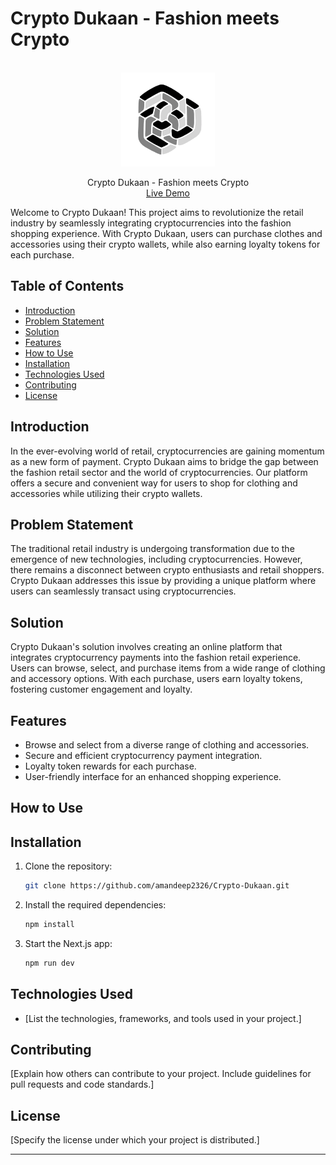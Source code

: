 # Crypto Dukaan - Fashion meets Crypto

<br />
<div align="center">
  <a href="https://github.com/hrsh22//NiftyPerks">
  </a>

  <img width="150px" src="https://github.com/amandeep2326/Crypto-Dukaan/blob/master/src/assets/logo.png"/>

  <p align="center">
    Crypto Dukaan - Fashion meets Crypto
    <br />
    <a href="https://niftyperks.vercel.app/">Live Demo</a>
  </p>
</div>


Welcome to Crypto Dukaan! This project aims to revolutionize the retail industry by seamlessly integrating cryptocurrencies into the fashion shopping experience. With Crypto Dukaan, users can purchase clothes and accessories using their crypto wallets, while also earning loyalty tokens for each purchase.

## Table of Contents

- [Introduction](#introduction)
- [Problem Statement](#problem-statement)
- [Solution](#solution)
- [Features](#features)
- [How to Use](#how-to-use)
- [Installation](#installation)
- [Technologies Used](#technologies-used)
- [Contributing](#contributing)
- [License](#license)

## Introduction

In the ever-evolving world of retail, cryptocurrencies are gaining momentum as a new form of payment. Crypto Dukaan aims to bridge the gap between the fashion retail sector and the world of cryptocurrencies. Our platform offers a secure and convenient way for users to shop for clothing and accessories while utilizing their crypto wallets.

## Problem Statement

The traditional retail industry is undergoing transformation due to the emergence of new technologies, including cryptocurrencies. However, there remains a disconnect between crypto enthusiasts and retail shoppers. Crypto Dukaan addresses this issue by providing a unique platform where users can seamlessly transact using cryptocurrencies.

## Solution

Crypto Dukaan's solution involves creating an online platform that integrates cryptocurrency payments into the fashion retail experience. Users can browse, select, and purchase items from a wide range of clothing and accessory options. With each purchase, users earn loyalty tokens, fostering customer engagement and loyalty.

## Features

- Browse and select from a diverse range of clothing and accessories.
- Secure and efficient cryptocurrency payment integration.
- Loyalty token rewards for each purchase.
- User-friendly interface for an enhanced shopping experience.

## How to Use



## Installation

1. Clone the repository:

    ```sh
    git clone https://github.com/amandeep2326/Crypto-Dukaan.git
    ```


2. Install the required dependencies:

    ```sh
    npm install
    ```


3. Start the Next.js app:

    ```sh
    npm run dev
    ```


## Technologies Used

- [List the technologies, frameworks, and tools used in your project.]

## Contributing

[Explain how others can contribute to your project. Include guidelines for pull requests and code standards.]

## License

[Specify the license under which your project is distributed.]

---
